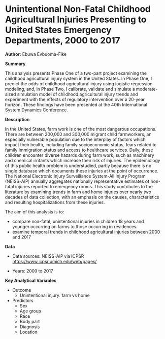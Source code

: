 # Unintentional Non-Fatal Childhood Agricultural Injuries Presenting to United States Emergency Departments, 2000 to 2017

**Author**: Ebuwa Evbuoma-Fike

**Summary**

This analysis presents Phase One of a two-part project examining the childhood agricultural injury system in the United States. In Phase One, I predict the odds of childhood agricultural injury using logistic regression modeling, and, in Phase Two, I calibrate, validate and simulate a moderate-sized simulation model of childhood agricultural injury trends and experiment with the effects of regulatory intervention over a 20-year horizon. These findings have been presented at the 40th International System Dynamics Conference.

**Description**

In the United States, farm work is one of the most dangerous occupations. There are between 200,000 and 300,000 migrant child farmworkers, an especially vulnerable population due to the interplay of factors which impact their health, including family socioeconomic status, fears related to family immigration status and access to healthcare services. Daily, these children encounter diverse hazards during farm work, such as machinery and chemical irritants which increase their risk of injuries. The epidemiology of this public health problem is understudied, partly because there is no single database which documents these injuries at the point of occurrence. The National Electronic Injury Surveillance System-All Injury Program (NEISS-AIP) annually aggregates nationally representative estimates of non-fatal injuries reported to emergency rooms. This study contributes to the literature by examining trends in farm and home injuries over nearly two decades of data collection, with an emphasis on the causes, characteristics and resulting hospitalizations from these injuries. 

The aim of this analysis is to: 
* compare non-fatal, unintentional injuries in children 18 years and younger occurring on farms to those occurring in residences. 
* examine temporal trends in childhood agricultural injuries between 2000 and 2017 


**Data**

* Data sources: NEISS-AIP via ICPSR https://www.icpsr.umich.edu/web/pages/

* Years:  2000 to 2017 


**Key Analytical Variables**

* Outcome
  * Unintentional injury: farm vs home
* Predictors
  * Sex
  * Age group
  * Race
  * Body part
  * Diagnosis
  * Location
  


